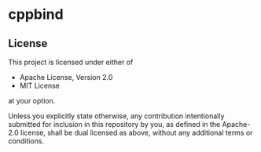 # cppbind

## License

This project is licensed under either of

- Apache License, Version 2.0
- MIT License

at your option.

Unless you explicitly state otherwise, any contribution intentionally submitted for inclusion in this repository by you, as defined in the Apache-2.0 license, shall be dual licensed as above, without any additional terms or conditions.
